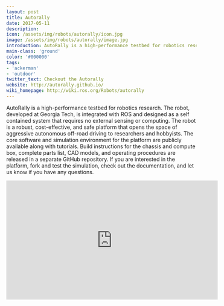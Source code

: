 ```yaml
---
layout: post
title: Autorally
date: 2017-05-11
description:
icon: /assets/img/robots/autorally/icon.jpg
image: /assets/img/robots/autorally/image.jpg
introduction: AutoRally is a high-performance testbed for robotics research.
main-class: 'ground'
color: '#000000'
tags:
- 'ackerman'
- 'outdoor'
twitter_text: Checkout the Autorally
website: http://autorally.github.io/
wiki_homepage: http://wiki.ros.org/Robots/autorally
---
```


AutoRally is a high-performance testbed for robotics research. The robot, developed
at Georgia Tech, is integrated with ROS and designed as a self contained system that requires no external sensing or
computing. The robot is a robust, cost-effective, and safe platform that opens the space of aggressive autonomous
off-road driving to researchers and hobbyists. The core software and simulation environment for the platform are publicly
available along with tutorials. Build instructions for the chassis and compute box, complete parts list, CAD models, and
operating procedures are released in a separate GitHub repository. If you are interested in the platform, fork and test
the simulation, check out the documentation, and let us know if you have any questions.

<iframe width="560" height="315" src="https://www.youtube.com/embed/1AR2-OHCxsQ" frameborder="0" allowfullscreen></iframe>
